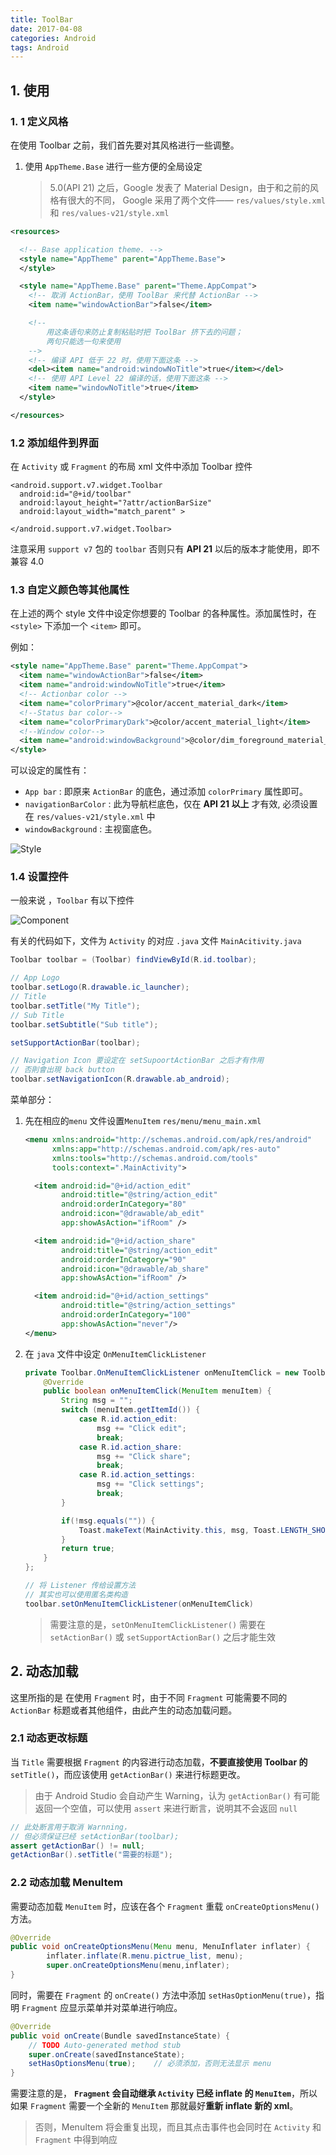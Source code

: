 ```yaml
---
title: ToolBar
date: 2017-04-08
categories: Android
tags: Android
---
```



## 1.  使用

###  1. 1 定义风格

在使用 Toolbar 之前，我们首先要对其风格进行一些调整。

1. 使用 `AppTheme.Base` 进行一些方便的全局设定

	> 5.0(API 21) 之后，Google 发表了 Material Design，由于和之前的风格有很大的不同， Google 采用了两个文件—— `res/values/style.xml` 和 `res/values-v21/style.xml`


```xml
<resources>

  <!-- Base application theme. -->
  <style name="AppTheme" parent="AppTheme.Base">
  </style>

  <style name="AppTheme.Base" parent="Theme.AppCompat">
    <!-- 取消 ActionBar，使用 ToolBar 来代替 ActionBar -->
    <item name="windowActionBar">false</item>

	<!--
		用这条语句来防止复制粘贴时把 ToolBar 挤下去的问题；
		两句只能选一句来使用
	-->
    <!-- 编译 API 低于 22 时，使用下面这条 -->
    <del><item name="android:windowNoTitle">true</item></del>
    <!-- 使用 API Level 22 编译的话，使用下面这条 -->
    <item name="windowNoTitle">true</item>
  </style>

</resources>
```

### 1.2 添加组件到界面

在 `Activity` 或 `Fragment` 的布局 xml 文件中添加 Toolbar 控件

```
<android.support.v7.widget.Toolbar
  android:id="@+id/toolbar"
  android:layout_height="?attr/actionBarSize"
  android:layout_width="match_parent" >

</android.support.v7.widget.Toolbar>
```

注意采用 `support v7` 包的 `toolbar` 否则只有 **API 21** 以后的版本才能使用，即不兼容 4.0


### 1.3 自定义颜色等其他属性

在上述的两个 style 文件中设定你想要的 Toolbar 的各种属性。添加属性时，在 `<style>` 下添加一个 `<item>` 即可。

例如：

```xml
<style name="AppTheme.Base" parent="Theme.AppCompat">
  <item name="windowActionBar">false</item>
  <item name="android:windowNoTitle">true</item>
  <!-- Actionbar color -->
  <item name="colorPrimary">@color/accent_material_dark</item>
  <!--Status bar color-->
  <item name="colorPrimaryDark">@color/accent_material_light</item>
  <!--Window color-->
  <item name="android:windowBackground">@color/dim_foreground_material_dark</item>
</style>
```

可以设定的属性有：

- `App bar` :  即原来 `ActionBar` 的底色，通过添加 `colorPrimary` 属性即可。
- `navigationBarColor` : 此为导航栏底色，仅在 **API 21 以上** 才有效, 必须设置在 `res/values-v21/style.xml` 中
- `windowBackground` : 主视窗底色。

![Style](http://www.jcodecraeer.com/uploads/20141118/14162849281137.png)


### 1.4 设置控件

 一般来说 ，`Toolbar` 有以下控件

![Component](http://www.jcodecraeer.com/uploads/20141118/1416285884351.png)

有关的代码如下，文件为 `Activity` 的对应 `.java` 文件 `MainAcitivity.java`

```java
Toolbar toolbar = (Toolbar) findViewById(R.id.toolbar);

// App Logo
toolbar.setLogo(R.drawable.ic_launcher);
// Title
toolbar.setTitle("My Title");
// Sub Title
toolbar.setSubtitle("Sub title");

setSupportActionBar(toolbar);

// Navigation Icon 要设定在 setSupoortActionBar 之后才有作用
// 否則會出現 back button
toolbar.setNavigationIcon(R.drawable.ab_android);
```

菜单部分：

1. 先在相应的`menu` 文件设置`MenuItem` `res/menu/menu_main.xml`

	```xml
	<menu xmlns:android="http://schemas.android.com/apk/res/android"
	      xmlns:app="http://schemas.android.com/apk/res-auto"
	      xmlns:tools="http://schemas.android.com/tools"
	      tools:context=".MainActivity">

	  <item android:id="@+id/action_edit"
	        android:title="@string/action_edit"
	        android:orderInCategory="80"
	        android:icon="@drawable/ab_edit"
	        app:showAsAction="ifRoom" />

	  <item android:id="@+id/action_share"
	        android:title="@string/action_edit"
	        android:orderInCategory="90"
	        android:icon="@drawable/ab_share"
	        app:showAsAction="ifRoom" />

	  <item android:id="@+id/action_settings"
	        android:title="@string/action_settings"
	        android:orderInCategory="100"
	        app:showAsAction="never"/>
	</menu>
	```

2. 在 `java` 文件中设定 `OnMenuItemClickListener`

	```java
	private Toolbar.OnMenuItemClickListener onMenuItemClick = new Toolbar.OnMenuItemClickListener() {
		@Override
		public boolean onMenuItemClick(MenuItem menuItem) {
			String msg = "";
			switch (menuItem.getItemId()) {
				case R.id.action_edit:
					msg += "Click edit";
					break;
				case R.id.action_share:
					msg += "Click share";
					break;
				case R.id.action_settings:
					msg += "Click settings";
					break;
			}

			if(!msg.equals("")) {
				Toast.makeText(MainActivity.this, msg, Toast.LENGTH_SHORT).show();
			}
			return true;
		}
	};

	// 将 Listener 传给设置方法
	// 其实也可以使用匿名类构造
	toolbar.setOnMenuItemClickListener(onMenuItemClick)
	```

	> 需要注意的是，`setOnMenuItemClickListener()` 需要在 `setActionBar()` 或 `setSupportActionBar()` 之后才能生效

## 2. 动态加载

这里所指的是 在使用 `Fragment` 时，由于不同 `Fragment` 可能需要不同的 `ActionBar` 标题或者其他组件，由此产生的动态加载问题。


### 2.1 动态更改标题

当 `Title` 需要根据 `Fragment` 的内容进行动态加载，**不要直接使用 Toolbar 的** `setTitle()`，而应该使用 `getActionBar()` 来进行标题更改。

> 由于 Android Studio 会自动产生 Warning，认为 `getActionBar()` 有可能返回一个空值，可以使用 `assert` 来进行断言，说明其不会返回 `null`

```java
// 此处断言用于取消 Warnning，
// 但必须保证已经 setActionBar(toolbar);
assert getActionBar() != null;
getActionBar().setTitle("需要的标题");
```

### 2.2 动态加载 MenuItem

需要动态加载 `MenuItem` 时，应该在各个 `Fragment` 重载 `onCreateOptionsMenu()` 方法。

```java
@Override
public void onCreateOptionsMenu(Menu menu, MenuInflater inflater) {
        inflater.inflate(R.menu.pictrue_list, menu);
        super.onCreateOptionsMenu(menu,inflater);
}
```
同时，需要在 `Fragment` 的 `onCreate()` 方法中添加 `setHasOptionMenu(true)`，指明 `Fragment` 应显示菜单并对菜单进行响应。

```java
@Override
public void onCreate(Bundle savedInstanceState) {
    // TODO Auto-generated method stub
    super.onCreate(savedInstanceState);
    setHasOptionsMenu(true);    // 必须添加，否则无法显示 menu
}
```

需要注意的是， **`Fragment` 会自动继承 `Activity` 已经 inflate 的 `MenuItem`**，所以如果 `Fragment` 需要一个全新的 `MenuItem` 那就最好**重新 inflate 新的 xml**。

> 否则，MenuItem 将会重复出现，而且其点击事件也会同时在 `Activity` 和 `Fragment` 中得到响应
